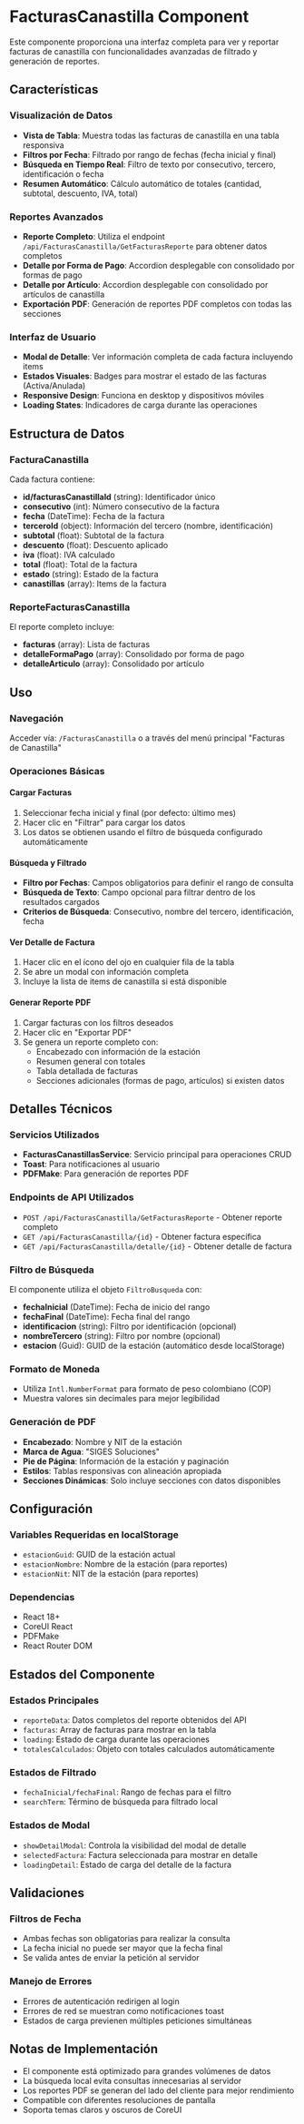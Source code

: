 # FacturasCanastilla Component

Este componente proporciona una interfaz completa para ver y reportar facturas de canastilla con funcionalidades avanzadas de filtrado y generación de reportes.

## Características

### Visualización de Datos
- **Vista de Tabla**: Muestra todas las facturas de canastilla en una tabla responsiva
- **Filtros por Fecha**: Filtrado por rango de fechas (fecha inicial y final)
- **Búsqueda en Tiempo Real**: Filtro de texto por consecutivo, tercero, identificación o fecha
- **Resumen Automático**: Cálculo automático de totales (cantidad, subtotal, descuento, IVA, total)

### Reportes Avanzados
- **Reporte Completo**: Utiliza el endpoint `/api/FacturasCanastilla/GetFacturasReporte` para obtener datos completos
- **Detalle por Forma de Pago**: Accordion desplegable con consolidado por formas de pago
- **Detalle por Artículo**: Accordion desplegable con consolidado por artículos de canastilla
- **Exportación PDF**: Generación de reportes PDF completos con todas las secciones

### Interfaz de Usuario
- **Modal de Detalle**: Ver información completa de cada factura incluyendo items
- **Estados Visuales**: Badges para mostrar el estado de las facturas (Activa/Anulada)
- **Responsive Design**: Funciona en desktop y dispositivos móviles
- **Loading States**: Indicadores de carga durante las operaciones

## Estructura de Datos

### FacturaCanastilla
Cada factura contiene:
- **id/facturasCanastillaId** (string): Identificador único
- **consecutivo** (int): Número consecutivo de la factura
- **fecha** (DateTime): Fecha de la factura
- **terceroId** (object): Información del tercero (nombre, identificación)
- **subtotal** (float): Subtotal de la factura
- **descuento** (float): Descuento aplicado
- **iva** (float): IVA calculado
- **total** (float): Total de la factura
- **estado** (string): Estado de la factura
- **canastillas** (array): Items de la factura

### ReporteFacturasCanastilla
El reporte completo incluye:
- **facturas** (array): Lista de facturas
- **detalleFormaPago** (array): Consolidado por forma de pago
- **detalleArticulo** (array): Consolidado por artículo

## Uso

### Navegación
Acceder vía: `/FacturasCanastilla` o a través del menú principal "Facturas de Canastilla"

### Operaciones Básicas

#### Cargar Facturas
1. Seleccionar fecha inicial y final (por defecto: último mes)
2. Hacer clic en "Filtrar" para cargar los datos
3. Los datos se obtienen usando el filtro de búsqueda configurado automáticamente

#### Búsqueda y Filtrado
- **Filtro por Fechas**: Campos obligatorios para definir el rango de consulta
- **Búsqueda de Texto**: Campo opcional para filtrar dentro de los resultados cargados
- **Criterios de Búsqueda**: Consecutivo, nombre del tercero, identificación, fecha

#### Ver Detalle de Factura
1. Hacer clic en el ícono del ojo en cualquier fila de la tabla
2. Se abre un modal con información completa
3. Incluye la lista de items de canastilla si está disponible

#### Generar Reporte PDF
1. Cargar facturas con los filtros deseados
2. Hacer clic en "Exportar PDF"
3. Se genera un reporte completo con:
   - Encabezado con información de la estación
   - Resumen general con totales
   - Tabla detallada de facturas
   - Secciones adicionales (formas de pago, artículos) si existen datos

## Detalles Técnicos

### Servicios Utilizados
- **FacturasCanastillasService**: Servicio principal para operaciones CRUD
- **Toast**: Para notificaciones al usuario
- **PDFMake**: Para generación de reportes PDF

### Endpoints de API Utilizados
- `POST /api/FacturasCanastilla/GetFacturasReporte` - Obtener reporte completo
- `GET /api/FacturasCanastilla/{id}` - Obtener factura específica
- `GET /api/FacturasCanastilla/detalle/{id}` - Obtener detalle de factura

### Filtro de Búsqueda
El componente utiliza el objeto `FiltroBusqueda` con:
- **fechaInicial** (DateTime): Fecha de inicio del rango
- **fechaFinal** (DateTime): Fecha final del rango
- **identificacion** (string): Filtro por identificación (opcional)
- **nombreTercero** (string): Filtro por nombre (opcional)
- **estacion** (Guid): GUID de la estación (automático desde localStorage)

### Formato de Moneda
- Utiliza `Intl.NumberFormat` para formato de peso colombiano (COP)
- Muestra valores sin decimales para mejor legibilidad

### Generación de PDF
- **Encabezado**: Nombre y NIT de la estación
- **Marca de Agua**: "SIGES Soluciones"
- **Pie de Página**: Información de la estación y paginación
- **Estilos**: Tablas responsivas con alineación apropiada
- **Secciones Dinámicas**: Solo incluye secciones con datos disponibles

## Configuración

### Variables Requeridas en localStorage
- `estacionGuid`: GUID de la estación actual
- `estacionNombre`: Nombre de la estación (para reportes)
- `estacionNit`: NIT de la estación (para reportes)

### Dependencias
- React 18+
- CoreUI React
- PDFMake
- React Router DOM

## Estados del Componente

### Estados Principales
- `reporteData`: Datos completos del reporte obtenidos del API
- `facturas`: Array de facturas para mostrar en la tabla
- `loading`: Estado de carga durante las operaciones
- `totalesCalculados`: Objeto con totales calculados automáticamente

### Estados de Filtrado
- `fechaInicial/fechaFinal`: Rango de fechas para el filtro
- `searchTerm`: Término de búsqueda para filtrado local

### Estados de Modal
- `showDetailModal`: Controla la visibilidad del modal de detalle
- `selectedFactura`: Factura seleccionada para mostrar en detalle
- `loadingDetail`: Estado de carga del detalle de la factura

## Validaciones

### Filtros de Fecha
- Ambas fechas son obligatorias para realizar la consulta
- La fecha inicial no puede ser mayor que la fecha final
- Se valida antes de enviar la petición al servidor

### Manejo de Errores
- Errores de autenticación redirigen al login
- Errores de red se muestran como notificaciones toast
- Estados de carga previenen múltiples peticiones simultáneas

## Notas de Implementación

- El componente está optimizado para grandes volúmenes de datos
- La búsqueda local evita consultas innecesarias al servidor
- Los reportes PDF se generan del lado del cliente para mejor rendimiento
- Compatible con diferentes resoluciones de pantalla
- Soporta temas claros y oscuros de CoreUI
